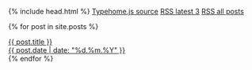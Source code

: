 {% include head.html %}
<a href="https://nobodymr.github.io/stories_feed/assets/typehome.js" target="_blank" rel="noopener noreferrer nofollow">Typehome.js source</a>
<a href="https://nobodymr.github.io/stories_feed/feed.xml" target="_blank" rel="noopener noreferrer nofollow">RSS latest 3</a>
<a href="https://nobodymr.github.io/stories_feed/allfeeds.xml" target="_blank" rel="noopener noreferrer nofollow">RSS all posts</a>

{% for post in site.posts %}
  <a href="https://server.makestories.io/preview/{{ post.storyid }}"><div class="btn btn-link text-left shadow">{{ post.title }}<br><span class="badge badge-{% if (site.time == post.date) %}success{% else %}secondary{% endif %}">{{ post.date | date: "%d.%m.%Y" }}</span></div></a>
{% endfor %}
